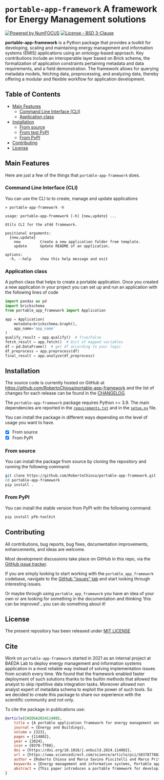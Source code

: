 # `portable-app-framework` A framework for Energy Management solutions

[![Powered by NumFOCUS](https://img.shields.io/badge/powered%20by-BAEDALAB-orange.svg?style=flat&colorA=E1523D&colorB=007D8A)](https://numfocus.org) [![License - BSD 3-Clause](https://img.shields.io/pypi/l/afdd.svg)](https://github.com/RobertoChiosa/afdd/blob/main/LICENSE)

**portable-app-framework** is a Python package that provides a toolkit for developing, scaling and maintaining energy
management and information systems (EMIS) applications using an ontology-based approach. Key contributions include an
interoperable layer based on Brick schema, the formalization of application constraints pertaining metadata and data
requirements, and a field demonstration. The framework allows for querying metadata models, fetching data,
preprocessing, and analyzing data, thereby offering a modular and flexible workflow for application development.

## Table of Contents

- [Main Features](#main-features)
    - [Command Line Interface (CLI)](#command-line-interface-cli)
    - [Application class](#application-class)
- [Installation](#installation)
    - [From source](#from-source)
    - [From test PyPI](#from-test-pypi)
    - [From PyPI](#from-pypi)
- [Contributing](#contributing)
- [License](#license)

## Main Features

Here are just a few of the things that `portable-app-framework` does.

### Command Line Interface (CLI)

You can use the CLI to to create, manage and update applications

```
> portable-app-framework -h

usage: portable-app-framework [-h] {new,update} ...

Utils CLI for the afdd framework.

positional arguments:
  {new,update}
    new         Create a new application folder from template.
    update      Update README of an application.

options:
  -h, --help    show this help message and exit

```

### Application class

A python class that helps to create a portable application. Once you created a new application in your project you can
set up and run an application with the following lines of code

```python
import pandas as pd
import brickschema
from portable_app_framework import Application

app = Application(
    metadata=brickschema.Graph(),
    app_name='app_name'
)
qualify_result = app.qualify()  # True/False
fetch_result = app.fetch()  # Dict of mapped variables
df = pd.DataFrame()  # get df according to your logic 
df_preprocess = app.preprocess(df)
final_result = app.analyze(df_preprocess)
```

## Installation

The source code is currently hosted on GitHub at
https://github.com/RobertoChiosa/portable-app-framework and the list of changes for each release can be found in the
[CHANGELOG](https://github.com/RobertoChiosa/portable-app-framework/blob/main/CHANGELOG.md).

The `portable-app-framework` package requires Python >= 3.9. The main dependencies are reported in
the [`requirements.txt`](requirements.txt) and in the [`setup.py`](setup.py) file.

You can install the package in different ways depending on the level of usage you want to have.

- [x] From source
- [x] From PyPI

### From source

You can install the package from source by cloning the repository and running the following command:

```sh
git clone https://github.com/RobertoChiosa/portable-app-framework.git
cd portable-app-framework
pip install .
```

### From PyPI

You can install the stable version from PyPI with the following command:

```sh
pip install pfb-toolkit
```

## Contributing

[//]: # ([![Open Source Helpers]&#40;https://www.codetriage.com/RobertoChiosa/afdd/badges/users.svg&#41;]&#40;https://www.codetriage.com/RobertoChiosa/afdd&#41;)

All contributions, bug reports, bug fixes, documentation improvements, enhancements, and ideas are welcome.

Most development discussions take place on GitHub in this repo, via
the [GitHub issue tracker](https://github.com/RobertoChiosa/portable-app-framework/issues).

If you are simply looking to start working with the `portable_app_framework` codebase, navigate to
the [GitHub "issues" tab](https://github.com/RobertoChiosa/portable-app-framework/issues) and start looking through
interesting issues.

Or maybe through using `portable_app_framework` you have an idea of your own or are looking for something in the
documentation and
thinking ‘this can be improved’...you can do something about it!

## License

The present repository has been released under [MIT LICENSE](LICENSE.md)

## Cite

Work on ``portable-app-framework`` started in 2021 as an internal project at BAEDA Lab to deploy energy management and
information systems application in a most reliable way instead of solving implementation issues from scratch every time.
We found that the framework enabled faster deployment of such solutions thanks to the builtin methods that allowed the
analyst to skip ripetitive data integration tasks. Moreover allowed non analyst expert of metadata schema to exploit the
power of such tools. So we decided to create this package to share our experience with the scientific community and not
only.

To cite the package in publications use:

```bibtex
@article{CHIOSA2024114802,
    title = {A portable application framework for energy management and information systems (EMIS) solutions using Brick semantic schema},
    journal = {Energy and Buildings},
    volume = {323},
    pages = {114802},
    year = {2024},
    issn = {0378-7788},
    doi = {https://doi.org/10.1016/j.enbuild.2024.114802},
    url = {https://www.sciencedirect.com/science/article/pii/S0378778824009186},
    author = {Roberto Chiosa and Marco Savino Piscitelli and Marco Pritoni and Alfonso Capozzoli},
    keywords = {Energy management and information systems, Portable application, Brick metadata schema, Anomaly detection, Machine learning},
    abstract = {This paper introduces a portable framework for developing, scaling and maintaining energy management and information systems (EMIS) applications using an ontology-based approach. Key contributions include an interoperable layer based on Brick schema, the formalization of application constraints pertaining metadata and data requirements, and a field demonstration. The framework allows for querying metadata models, fetching data, preprocessing, and analyzing data, thereby offering a modular and flexible workflow for application development. Its effectiveness is demonstrated through a case study involving the development and implementation of a data-driven anomaly detection tool for the photovoltaic systems installed at the Politecnico di Torino, Italy. During eight months of testing, the framework was used to tackle practical challenges including: (i) developing a machine learning-based anomaly detection pipeline, (ii) replacing data-driven models during operation, (iii) optimizing model deployment and retraining, (iv) handling critical changes in variable naming conventions and sensor availability (v) extending the pipeline from one system to additional ones.}
}
```

